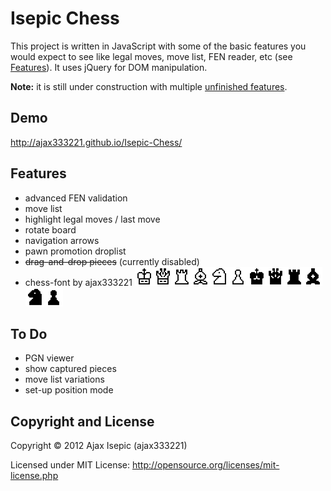 Isepic Chess
================

This project is written in JavaScript with some of the basic features you would expect to see like legal moves, move list, FEN reader, etc (see [Features](https://github.com/ajax333221/Isepic-Chess#features)). It uses jQuery for DOM manipulation.

**Note:** it is still under construction with multiple [unfinished features](https://github.com/ajax333221/Isepic-Chess#to-do).

Demo
-------------

http://ajax333221.github.io/Isepic-Chess/

Features
-------------

- advanced FEN validation
- move list
- highlight legal moves / last move
- rotate board
- navigation arrows
- pawn promotion droplist
- ~~drag-and-drop pieces~~ (currently disabled)
- chess-font by ajax333221 ![White King](images/wk.png "white king")![White Queen](images/wq.png "white queen")![White Rook](images/wr.png "white rook")![White Bishop](images/wb.png "white bishop")![White Knight](images/wn.png "white knight")![White Pawn](images/wp.png "white pawn")![Black King](images/bk.png "black king")![Black Queen](images/bq.png "black queen")![Black Rook](images/br.png "black rook")![Black Bishop](images/bb.png "black bishop")![Black Knight](images/bn.png "black knight")![Black Pawn](images/bp.png "black pawn")

To Do
-------------

- PGN viewer
- show captured pieces
- move list variations
- set-up position mode

Copyright and License
-------------

Copyright © 2012 Ajax Isepic (ajax333221)

Licensed under MIT License: http://opensource.org/licenses/mit-license.php
